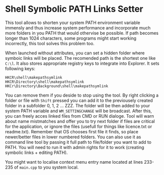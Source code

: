 # Shell Symbolic PATH Links Setter
This tool allows to shorten your system PATH environment variable immensly and thus increase system performance and incorporate much more folders in you PATH that would othervise be possible. If path becomes longer than 1024 characters, some programs might start working incorrectly, this tool solves this problem too.

When launched without attributes, you can set a hidden folder where symboic links will be placed. The recomended path is the shortest one like `C:\l`. It also stores appropriate registry keys to integrate into Explorer. It sets following keys:
```
HKCR\shell\makepathsymlink
HKCR\Directory\shell\makepathsymlink
HKCr\Directory\Background\shell\makepathsymlink
```
You can remove them if you deside to stop using the tool. By right clicking a folder or file with `Shift` pressed you can add it to the previousely created folder in a subfolder 0, 1, 2 ... ZZZ. The folder will be then added to your system PATH variable and `WM_SETTINGCHANGE` will be broadcast. After this, you can freely acces linked files from CMD or RUN dialoge. Tool will warn about name mistmatches and offer you to try next folder if files are critical for the application, or ignore the files (usefull for things like licence.txt or readme.txt). Remember that OS chooses first file it finds, so place newer/better files in lower numbered folders. You can also use it as command line tool by passing it full path to file/folder you want to add to PATH. You will need to run it with admin rights for it to work (creating symbolic links + editing PATH).

You might want to localise context menu entry name located at lines 233-235 of `main.cpp` to you system local.
